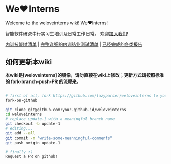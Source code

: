 # We♥︎Interns
Welcome to the weloveinterns wiki! We❤️Interns!

智能软件研究中行实习生培训及日常工作日常。
欢迎[加入我们](so-you-want-to-join-us.md)!

[内训技能树清单](skills.md) |
[完整详细的内训结业测试清单](capability-checklist.md) |
[已经完成的各类报告](reports.md)

## 如何更新本wiki

**本wiki是[weloveinterns]的镜像，请勿直接在wiki上修改；更新方式请按照标准的 fork-branch-push-PR 的流程来。**

```bash

# first of all, fork https://github.com/lazyparser/weloveinterns to your github account.
fork-on-github

git clone git@github.com:your-github-id/weloveinterns
cd weloveinterns
# replace update-1 with a meaningful branch name
git checkout -b update-1
# editing...
git add --all
git commit -m "write-some-meanningful-comments"
git push origin update-1

# finally :)
Request a PR on github!
```
